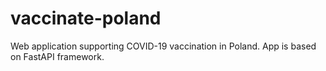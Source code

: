 # vaccinate-poland

Web application supporting COVID-19 vaccination in Poland. App is based on FastAPI framework. 

